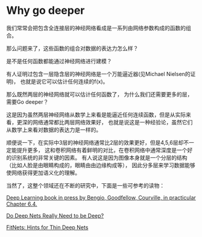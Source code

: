 # Why go deeper
我们常常会把包含全连接层的神经网络看成是一系列由网络参数构成的函数的组合。

那么问题来了，这些函数的组合对数据的表达力怎么样？

是不是任何函数都能通过神经网络进行建模？

有人证明过包含一层隐含层的神经网络是一个万能逼近器(见Michael Nielsen的证明)，
也就是说它可以估计任何连续的f(x)。

那么既然两层的神经网络就可以估计任何函数了，
为什么我们还需要更多的层，需要Go deeper？

这是因为虽然两层神经网络从数学上来看是能逼近任何连续函数，但是从实际来看，更深的网络通常都比两层网络效果好，
也就是说这是一种经验论，虽然它们从数学上来看对数据的表达力是一样的。

顺便说一下，在实际中3层的神经网络通常比2层的效果更好，但是4,5,6层却不一定能提升更多，
这和卷积网络有着鲜明的对比，在卷积网络中通常深度是一个好的识别系统的非常关键的因素。
有人说这是因为图像本身就是一个分层的结构（比如人脸是由眼睛构成的，眼睛由由边缘构成等），
因此分多层来学习数据能够使网络获得更加语义化的理解。

当然了，这整个领域还在不断的研究中，下面是一些可参考的读物：

[Deep Learning book in press by Bengio, Goodfellow, Courville, in practicular Chapter 6.4.](http://www.iangoodfellow.com/dlbook/)

[Do Deep Nets Really Need to be Deep?](https://arxiv.org/abs/1312.6184)

[FitNets: Hints for Thin Deep Nets](https://arxiv.org/abs/1412.6550)
